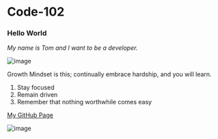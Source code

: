 # Code-102


### Hello World

_My name is Tom and I want to be a developer._

![image](https://github.com/capps14e/Code-102/assets/143365157/476fdecd-7053-4ee9-9a34-e337bcca9371)

Growth Mindset is this; continually embrace hardship, and you will learn.

1. Stay focused
1. Remain driven
1. Remember that nothing worthwhile comes easy

[My GitHub Page](https://github.com/capps14e)

![image](https://github.com/capps14e/capps14e.github.io/assets/143365157/e473daca-2990-473e-8b25-ff77f27daf50)

